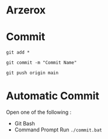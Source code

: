 # Arzerox


# Commit

`git add *`

`git commit -m "Commit Name"`

`git push origin main`

# Automatic Commit

Open one of the following : 
* Git Bash
* Command Prompt
Run `./commit.bat`
